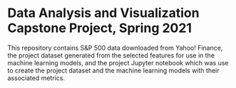 # Data Analysis and Visualization Capstone Project, Spring 2021
This repository contains S&P 500 data downloaded from Yahoo! Finance, the project dataset generated from the selected features for use in the machine learning models, and the project Jupyter notebook which was use to create the project dataset and the machine learning models with their associated metrics.
